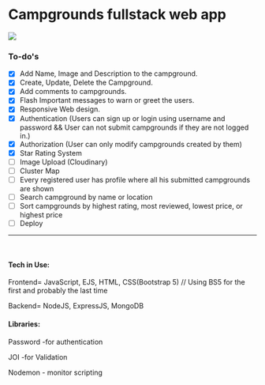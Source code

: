 # Campgrounds fullstack web app
![](https://github.com/Kochipek/fullstack-campgrounds-app/blob/master/preview.gif)
<h3> To-do's  </h3> 

- [X] Add Name, Image and Description to the campground.
- [X] Create, Update, Delete the Campground.
- [X] Add comments to campgrounds.
- [X] Flash Important messages to warn or greet the users. 
- [X] Responsive Web design.
- [X] Authentication (Users can sign up or login using username and password && User can not submit campgrounds if they are not logged in.)
- [X] Authorization
      (User can only modify campgrounds created by them)
- [X] Star Rating System
- [ ] Image Upload (Cloudinary)
- [ ] Cluster Map
- [ ] Every registered user has profile where all his submitted campgrounds are shown
- [ ] Search campground by name or location
- [ ] Sort campgrounds by highest rating, most reviewed, lowest price, or highest price
- [ ] Deploy

<hr>
<br>
<h4> Tech in Use: </h4> 

Frontend= JavaScript, EJS, HTML, CSS(Bootstrap 5) // Using BS5 for the first and probably the last time

Backend= NodeJS, ExpressJS, MongoDB

<h4> Libraries: </h4> 

Password -for authentication

JOI -for Validation

Nodemon - monitor scripting
